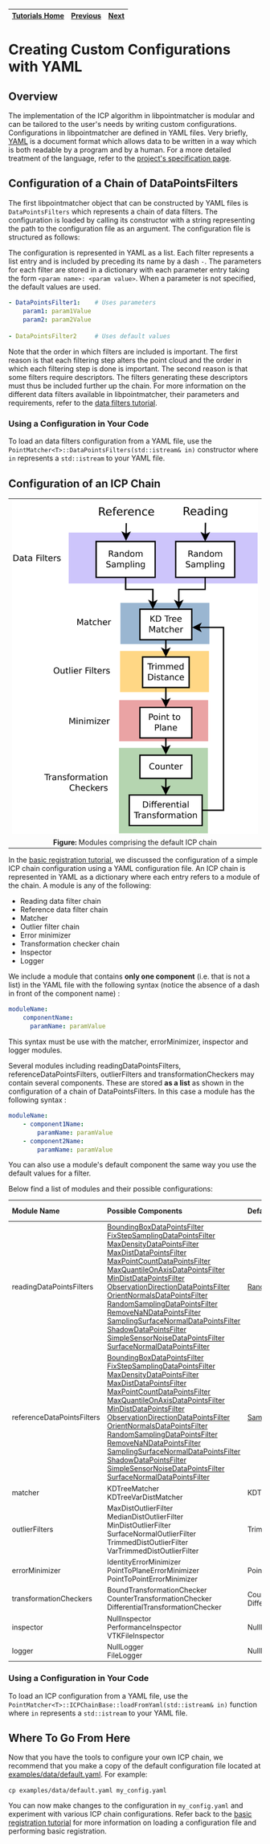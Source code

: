 | [Tutorials Home](index.md) | [Previous](DefaultICPConfig.md) | [Next](ImportExport.md) |
| :--- | :---: | ---: |

# Creating Custom Configurations with YAML

## Overview

The implementation of the ICP algorithm in libpointmatcher is modular and can be tailored to the user's needs by writing custom configurations.  Configurations in libpointmatcher are defined in YAML files.  Very briefly, [YAML](http://www.yaml.org/) is a document format which allows data to be written in a way which is both readable by a program and by a human.  For a more detailed treatment of the language, refer to the [project's specification page](http://www.yaml.org/spec/1.2/spec.html).

## Configuration of a Chain of DataPointsFilters

The first libpointmatcher object that can be constructed by YAML files is `DataPointsFilters` which represents a chain of data filters.  The configuration is loaded by calling its constructor with a string representing the path to the configuration file as an argument.  The configuration file is structured as follows:

The configuration is represented in YAML as a list.  Each filter represents a list entry and is included by preceding its name by a dash `-`.  The parameters for each filter are stored in a dictionary with each parameter entry taking the form `<param name>: <param value>`.  When a parameter is not specified, the default values are used.

```yaml
- DataPointsFilter1:    # Uses parameters
    param1: param1Value
    param2: param2Value

- DataPointsFilter2     # Uses default values
```

Note that the order in which filters are included is important.  The first reason is that each filtering step alters the point cloud and the order in which each filtering step is done is important.  The second reason is that some filters require descriptors.  The filters generating these descriptors must thus be included further up the chain.  For more information on the different data filters available in libpointmatcher, their parameters and requirements, refer to the [data filters tutorial](DataFilters.md).

### Using a Configuration in Your Code

To load an data filters configuration from a YAML file, use the `PointMatcher<T>::DataPointsFilters(std::istream& in)` constructor where `in` represents a `std::istream` to your YAML file.

## Configuration of an ICP Chain

||
|:---:|
|![default config](images/default_icp_chain.svg)|
|**Figure:** Modules comprising the default ICP chain|

In the [basic registration tutorial](BasicRegistration.md), we discussed the configuration of a simple ICP chain configuration using a YAML configuration file.  An ICP chain is represented in YAML as a dictionary where each entry refers to a module of the chain.  A module is any of the following: 

* Reading data filter chain
* Reference data filter chain
* Matcher
* Outlier filter chain
* Error minimizer
* Transformation checker chain
* Inspector
* Logger

We include a module that contains **only one component** (i.e. that is not a list) in the YAML file with the following syntax (notice the absence of a dash in front of the component name) :

```yaml
moduleName:
    componentName:
      paramName: paramValue
```

This syntax must be use with the matcher, errorMinimizer, inspector and logger modules.

Several modules including readingDataPointsFilters, referenceDataPointsFilters, outlierFilters and transformationCheckers may contain several components.  These are stored **as a list** as shown in the configuration of a chain of DataPointsFilters.  In this case a module has the following syntax :

```yaml
moduleName: 
    - component1Name:
        paramName: paramValue
    - component2Name:
        paramName: paramValue
```

You can also use a module's default component the same way you use the default values for a filter.

Below find a list of modules and their possible configurations:

| Module Name | Possible Components | Default Components | Is a List |
|:------------|:--------------------|:-------------------|:----------|
|readingDataPointsFilters| [BoundingBoxDataPointsFilter]<br>[FixStepSamplingDataPointsFilter]<br>[MaxDensityDataPointsFilter]<br>[MaxDistDataPointsFilter]<br>[MaxPointCountDataPointsFilter]<br>[MaxQuantileOnAxisDataPointsFilter]<br>[MinDistDataPointsFilter]<br>[ObservationDirectionDataPointsFilter]<br>[OrientNormalsDataPointsFilter]<br>[RandomSamplingDataPointsFilter]<br>[RemoveNaNDataPointsFilter]<br>[SamplingSurfaceNormalDataPointsFilter]<br>[ShadowDataPointsFilter]<br>[SimpleSensorNoiseDataPointsFilter]<br>[SurfaceNormalDataPointsFilter] | [RandomSamplingDataPointsFilter] | Yes |
|referenceDataPointsFilters| [BoundingBoxDataPointsFilter]<br>[FixStepSamplingDataPointsFilter]<br>[MaxDensityDataPointsFilter] <br>[MaxDistDataPointsFilter]<br>[MaxPointCountDataPointsFilter]<br>[MaxQuantileOnAxisDataPointsFilter]<br>[MinDistDataPointsFilter]<br>[ObservationDirectionDataPointsFilter]<br>[OrientNormalsDataPointsFilter]<br>[RandomSamplingDataPointsFilter]<br>[RemoveNaNDataPointsFilter]<br>[SamplingSurfaceNormalDataPointsFilter]<br>[ShadowDataPointsFilter]<br>[SimpleSensorNoiseDataPointsFilter]<br>[SurfaceNormalDataPointsFilter] | [SamplingSurfaceNormalDataPointsFilter] | Yes |
|matcher | KDTreeMatcher<br>KDTreeVarDistMatcher | KDTreeMatcher | No |
| outlierFilters | MaxDistOutlierFilter<br>MedianDistOutlierFilter<br>MinDistOutlierFilter<br>SurfaceNormalOutlierFilter<br>TrimmedDistOutlierFilter<br>VarTrimmedDistOutlierFilter | TrimmedDistOutlierFilter | Yes |
| errorMinimizer | IdentityErrorMinimizer<br>PointToPlaneErrorMinimizer<br>PointToPointErrorMinimizer | PointToPlaneErrorMinimizer | No |
| transformationCheckers | BoundTransformationChecker<br>CounterTransformationChecker<br>DifferentialTransformationChecker | CounterTransformationChecker<br>DifferentialTransformationChecker | Yes |
| inspector | NullInspector<br>PerformanceInspector<br>VTKFileInspector | NullInspector | No|
| logger | NullLogger<br>FileLogger | NullLogger | No |

### Using a Configuration in Your Code

To load an ICP configuration from a YAML file, use the `PointMatcher<T>::ICPChainBase::loadFromYaml(std::istream& in)` function where `in` represents a `std::istream` to your YAML file.

## Where To Go From Here

Now that you have the tools to configure your own ICP chain, we recommend that you make a copy of the default configuration file located at [examples/data/default.yaml](https://github.com/ethz-asl/libpointmatcher/blob/master/examples/data/default.yaml).  For example:

`cp examples/data/default.yaml my_config.yaml`

You can now make changes to the configuration in `my_config.yaml` and experiment with various ICP chain configurations.  Refer back to the [basic registration tutorial](BasicRegistration.md) for more information on loading a configuration file and performing basic registration. 

[BoundingBoxDataPointsFilter]: DataFilters.md#boundingboxhead
[FixStepSamplingDataPointsFilter]: DataFilters.md#fixedstepsamplinghead
[MaxDensityDataPointsFilter]: DataFilters.md#maxdensityhead
[MaxDistDataPointsFilter]: DataFilters.md#maxdistancehead
[MaxPointCountDataPointsFilter]: DataFilters.md#maxpointcounthead
[MaxQuantileOnAxisDataPointsFilter]: DataFilters.md#maxquantilehead
[MinDistDataPointsFilter]: DataFilters.md#mindistancehead
[ObservationDirectionDataPointsFilter]: DataFilters.md#obsdirectionhead
[OrientNormalsDataPointsFilter]: DataFilters.md#orientnormalshead
[RandomSamplingDataPointsFilter]: DataFilters.md#randomsamplinghead
[RemoveNaNDataPointsFilter]: DataFilters.md#removenanhead
[SamplingSurfaceNormalDataPointsFilter]: DataFilters.md#samplingnormhead
[ShadowDataPointsFilter]: DataFilters.md#shadowpointhead
[SimpleSensorNoiseDataPointsFilter]: DataFilters.md#sensornoisehead
[SurfaceNormalDataPointsFilter]: DataFilters.md#surfacenormalhead